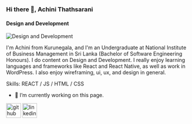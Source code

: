 ### Hi there 👋, Achini Thathsarani
#### Design and Development
![Design and Development](https://arturssmirnovs.github.io/github-profile-readme-generator/images/banner.png)

I'm Achini from Kurunegala, and I'm an Undergraduate at National Institute of Business Management in Sri Lanka (Bachelor of Software Engineering Honours). I do content on Design and Development. I really enjoy learning languages and frameworks like React and React Native, as well as work in WordPress. I also enjoy wireframing, ui, ux, and design in general.

Skills: REACT / JS / HTML / CSS

- 🔭 I’m currently working on this page. 

[<img src='https://cdn.jsdelivr.net/npm/simple-icons@3.0.1/icons/github.svg' alt='github' height='40'>](https://github.com/Achinit99)  [<img src='https://cdn.jsdelivr.net/npm/simple-icons@3.0.1/icons/linkedin.svg' alt='linkedin' height='40'>](https://www.linkedin.com/in/Achinit99/) 


